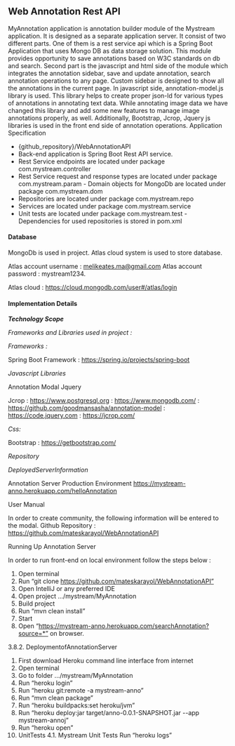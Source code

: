 ## Web Annotation Rest API

MyAnnotation application is annotation builder module of the Mystream application. It is designed as a separate application server. It consist of two different parts. One of them is a rest service api which is a Spring Boot Application that uses Mongo DB as data storage solution. This module provides opportunity to save annotations based on W3C standards on db and search. Second part is the javascript and html side of the module which integrates the annotation sidebar, save and update annotation, search annotation operations to any page. Custom sidebar is designed to show all the annotations in the current page. In javascript side, annotation-model.js library is used. This library helps to create proper json-ld for various types of annotations in annotating text data. While annotating image data we have changed this library and add some new features to manage image annotations properly, as well. Additionally, Bootstrap, Jcrop, Jquery js libraries is used in the front end side of annotation operations.
Application Specification

- {github_repository}/WebAnnotationAPI
- Back-end application is Spring Boot Rest API service.
- Rest Service endpoints are located under package com.mystream.controller
- Rest Service request and response types are located under package com.mystream.param - Domain objects for MongoDb are located under package com.mystream.dom
- Repositories are located under package com.mystream.repo
- Services are located under package com.mystream.service
- Unit tests are located under package com.mystream.test - Dependencies for used repositories is stored in pom.xml

#### Database

MongoDb is used in project. Atlas cloud system is used to store database.

Atlas account username : melikeates.ma@gmail.com Atlas account password : mystream1234.
 
Atlas cloud : https://cloud.mongodb.com/user#/atlas/login

#### Implementation Details 

***Technology Scope***
 
*Frameworks and Libraries used in project :*

*Frameworks :*
 
Spring Boot Framework : https://spring.io/projects/spring-boot

*Javascript Libraries*

Annotation Modal Jquery

Jcrop
: https://www.postgresql.org : https://www.mongodb.com/
: https://github.com/goodmansasha/annotation-model : https://code.jquery.com
: https://jcrop.com/
  
*Css:*

Bootstrap : https://getbootstrap.com/

*Repository*

*DeployedServerInformation*

Annotation Server Production Environment
https://mystream-anno.herokuapp.com/helloAnnotation

User Manual

In order to create community, the following information will be entered to the modal.
Github Repository : https://github.com/mateskarayol/WebAnnotationAPI

Running Up Annotation Server

In order to run front-end on local environment follow the steps below :

1. Open terminal
2. Run “git clone  https://github.com/mateskarayol/WebAnnotationAPI”
3. Open IntelliJ or any preferred IDE
4. Open project .../mystream/MyAnnotation
5. Build project
6. Run “mvn clean install”
7. Start
8. Open “https://mystream-anno.herokuapp.com/searchAnnotation?source=*” on browser.
 
 3.8.2. DeploymentofAnnotationServer
1. First download Heroku command line interface from internet
2. Open terminal
3. Go to folder .../mystream/MyAnnotation
4. Run “heroku login”
5. Run “heroku git:remote -a mystream-anno”
6. Run “mvn clean package”
7. Run “heroku buildpacks:set heroku/jvm”
8. Run “heroku deploy:jar target/anno-0.0.1-SNAPSHOT.jar --app mystream-annoj”
9. Run “heroku open”
4. UnitTests
4.1. Mystream Unit Tests
Run “heroku logs”
